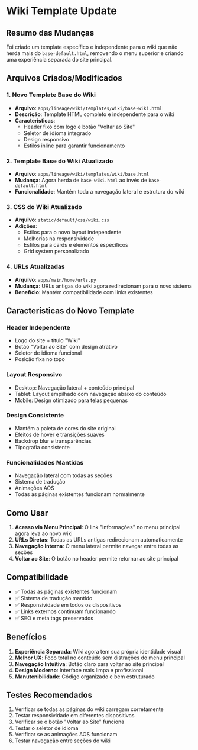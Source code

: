 # Wiki Template Update

## Resumo das Mudanças

Foi criado um template específico e independente para o wiki que não herda mais do `base-default.html`, removendo o menu superior e criando uma experiência separada do site principal.

## Arquivos Criados/Modificados

### 1. Novo Template Base do Wiki
- **Arquivo**: `apps/lineage/wiki/templates/wiki/base-wiki.html`
- **Descrição**: Template HTML completo e independente para o wiki
- **Características**:
  - Header fixo com logo e botão "Voltar ao Site"
  - Seletor de idioma integrado
  - Design responsivo
  - Estilos inline para garantir funcionamento

### 2. Template Base do Wiki Atualizado
- **Arquivo**: `apps/lineage/wiki/templates/wiki/base.html`
- **Mudança**: Agora herda de `base-wiki.html` ao invés de `base-default.html`
- **Funcionalidade**: Mantém toda a navegação lateral e estrutura do wiki

### 3. CSS do Wiki Atualizado
- **Arquivo**: `static/default/css/wiki.css`
- **Adições**:
  - Estilos para o novo layout independente
  - Melhorias na responsividade
  - Estilos para cards e elementos específicos
  - Grid system personalizado

### 4. URLs Atualizadas
- **Arquivo**: `apps/main/home/urls.py`
- **Mudança**: URLs antigas do wiki agora redirecionam para o novo sistema
- **Benefício**: Mantém compatibilidade com links existentes

## Características do Novo Template

### Header Independente
- Logo do site + título "Wiki"
- Botão "Voltar ao Site" com design atrativo
- Seletor de idioma funcional
- Posição fixa no topo

### Layout Responsivo
- Desktop: Navegação lateral + conteúdo principal
- Tablet: Layout empilhado com navegação abaixo do conteúdo
- Mobile: Design otimizado para telas pequenas

### Design Consistente
- Mantém a paleta de cores do site original
- Efeitos de hover e transições suaves
- Backdrop blur e transparências
- Tipografia consistente

### Funcionalidades Mantidas
- Navegação lateral com todas as seções
- Sistema de tradução
- Animações AOS
- Todas as páginas existentes funcionam normalmente

## Como Usar

1. **Acesso via Menu Principal**: O link "Informações" no menu principal agora leva ao novo wiki
2. **URLs Diretas**: Todas as URLs antigas redirecionam automaticamente
3. **Navegação Interna**: O menu lateral permite navegar entre todas as seções
4. **Voltar ao Site**: O botão no header permite retornar ao site principal

## Compatibilidade

- ✅ Todas as páginas existentes funcionam
- ✅ Sistema de tradução mantido
- ✅ Responsividade em todos os dispositivos
- ✅ Links externos continuam funcionando
- ✅ SEO e meta tags preservados

## Benefícios

1. **Experiência Separada**: Wiki agora tem sua própria identidade visual
2. **Melhor UX**: Foco total no conteúdo sem distrações do menu principal
3. **Navegação Intuitiva**: Botão claro para voltar ao site principal
4. **Design Moderno**: Interface mais limpa e profissional
5. **Manutenibilidade**: Código organizado e bem estruturado

## Testes Recomendados

1. Verificar se todas as páginas do wiki carregam corretamente
2. Testar responsividade em diferentes dispositivos
3. Verificar se o botão "Voltar ao Site" funciona
4. Testar o seletor de idioma
5. Verificar se as animações AOS funcionam
6. Testar navegação entre seções do wiki 